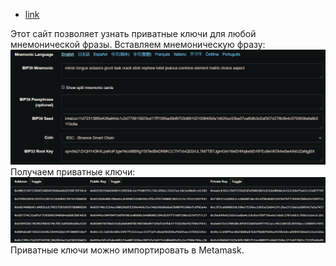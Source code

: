 - [link](https://iancoleman.io/bip39/)

Этот сайт позволяет узнать приватные ключи для любой мнемонической фразы.
Вставляем мнемоническую фразу:
![](_attachments/fed5219a6a603257b45947f697486e12.png)
Получаем приватные ключи:
![](_attachments/d616f27dd046b36a5a707594a3771f72.png)
Приватные ключи можно импортировать в Metamask.
